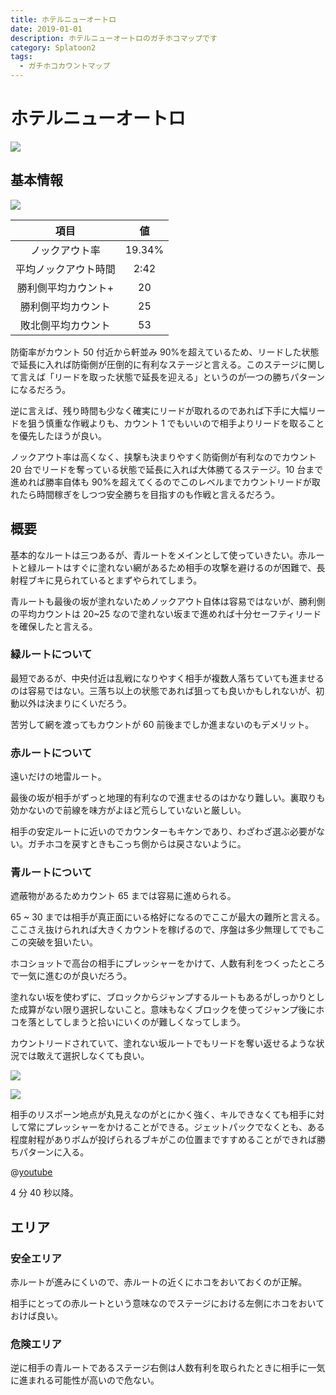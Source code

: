 ```yaml
---
title: ホテルニューオートロ
date: 2019-01-01
description: ホテルニューオートロのガチホコマップです
category: Splatoon2
tags:
  - ガチホコカウントマップ
---
```


# ホテルニューオートロ

![](https://pbs.twimg.com/media/Ec5t-FBXoAA0cYB?format=png)

## 基本情報

![](https://pbs.twimg.com/media/EV-Gni3XkAEE75r?format=png)

|         項目         |   値   |
| :------------------: | :----: |
|    ノックアウト率    | 19.34% |
| 平均ノックアウト時間 |  2:42  |
| 勝利側平均カウント+  |   20   |
|  勝利側平均カウント  |   25   |
|  敗北側平均カウント  |   53   |

防衛率がカウント 50 付近から軒並み 90%を超えているため、リードした状態で延長に入れば防衛側が圧倒的に有利なステージと言える。このステージに関して言えば「リードを取った状態で延長を迎える」というのが一つの勝ちパターンになるだろう。

逆に言えば、残り時間も少なく確実にリードが取れるのであれば下手に大幅リードを狙う慎重な作戦よりも、カウント 1 でもいいので相手よりリードを取ることを優先したほうが良い。

ノックアウト率は高くなく、挟撃も決まりやすく防衛側が有利なのでカウント 20 台でリードを奪っている状態で延長に入れば大体勝てるステージ。10 台まで進めれば勝率自体も 90%を超えてくるのでこのレベルまでカウントリードが取れたら時間稼ぎをしつつ安全勝ちを目指すのも作戦と言えるだろう。

## 概要

基本的なルートは三つあるが、青ルートをメインとして使っていきたい。赤ルートと緑ルートはすぐに塗れない網があるため相手の攻撃を避けるのが困難で、長射程ブキに見られているとまずやられてしまう。

青ルートも最後の坂が塗れないためノックアウト自体は容易ではないが、勝利側の平均カウントは 20~25 なので塗れない坂まで進めれば十分セーフティリードを確保したと言える。

### 緑ルートについて

最短であるが、中央付近は乱戦になりやすく相手が複数人落ちていても進ませるのは容易ではない。三落ち以上の状態であれば狙っても良いかもしれないが、初動以外は決まりにくいだろう。

苦労して網を渡ってもカウントが 60 前後までしか進まないのもデメリット。

### 赤ルートについて

遠いだけの地雷ルート。

最後の坂が相手がずっと地理的有利なので進ませるのはかなり難しい。裏取りも効かないので前線を味方がよほど荒らしていないと厳しい。

相手の安定ルートに近いのでカウンターもキケンであり、わざわざ選ぶ必要がない。ガチホコを戻すときもこっち側からは戻さないように。

### 青ルートについて

遮蔽物があるためカウント 65 までは容易に進められる。

65 ~ 30 までは相手が真正面にいる格好になるのでここが最大の難所と言える。ここさえ抜けられれば大きくカウントを稼げるので、序盤は多少無理してでもここの突破を狙いたい。

ホコショットで高台の相手にプレッシャーをかけて、人数有利をつくったところで一気に進むのが良いだろう。

塗れない坂を使わずに、ブロックからジャンプするルートもあるがしっかりとした成算がない限り選択しないこと。意味もなくブロックを使ってジャンプ後にホコを落としてしまうと拾いにいくのが難しくなってしまう。

カウントリードされていて、塗れない坂ルートでもリードを奪い返せるような状況では敢えて選択しなくても良い。

![](https://pbs.twimg.com/media/E1jbiY5VUAARig2?format=png)

![](https://pbs.twimg.com/media/E1jbkiAUUAAJiER?format=png)

相手のリスポーン地点が丸見えなのがとにかく強く、キルできなくても相手に対して常にプレッシャーをかけることができる。ジェットパックでなくとも、ある程度射程がありボムが投げられるブキがこの位置まですすめることができれば勝ちパターンに入る。

@[youtube](https://www.youtube.com/watch?v=I_2C76piqhQ)

4 分 40 秒以降。

## エリア

### 安全エリア

赤ルートが進みにくいので、赤ルートの近くにホコをおいておくのが正解。

相手にとっての赤ルートという意味なのでステージにおける左側にホコをおいておけば良い。

### 危険エリア

逆に相手の青ルートであるステージ右側は人数有利を取られたときに相手に一気に進まれる可能性が高いので危ない。
